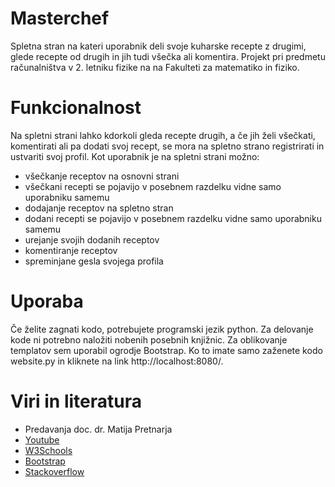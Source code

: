 # Masterchef

Spletna stran na kateri uporabnik deli svoje kuharske recepte z drugimi, glede recepte od drugih in jih tudi všečka ali komentira. Projekt pri predmetu računalništva v 2. letniku fizike na na Fakulteti za matematiko in fiziko.

<h1> Funkcionalnost </h1>
Na spletni strani lahko kdorkoli gleda recepte drugih, a če jih želi všečkati, komentirati ali pa dodati svoj recept, se mora na spletno strano registrirati in ustvariti svoj profil. Kot uporabnik je na spletni strani možno:
<br>
<ul>
    <li>všečkanje receptov na osnovni strani</li>
    <li>všečkani recepti se pojavijo v posebnem razdelku vidne samo uporabniku samemu</li>
    <li>dodajanje receptov na spletno stran</li>
    <li>dodani recepti se pojavijo v posebnem razdelku vidne samo uporabniku samemu</li>
    <li>urejanje svojih dodanih receptov</li>
    <li>komentiranje receptov</li>
    <li>spreminjane gesla svojega profila</li>
</ul>

<h1> Uporaba </h1>
Če želite zagnati kodo, potrebujete programski jezik python. Za delovanje kode ni potrebno naložiti nobenih posebnih knjižnic. Za oblikovanje templatov sem uporabil ogrodje Bootstrap. Ko to imate samo zaženete kodo website.py in kliknete na link http://localhost:8080/.

<h1> Viri in literatura </h1>
<ul>
    <li>Predavanja doc. dr. Matija Pretnarja</li>
    <li><a href="https://www.youtube.com">Youtube</a></li>
    <li><a href="https://www.w3schools.com">W3Schools</a></li>
    <li><a href="https://getbootstrap.com/docs/5.0/getting-started/introduction/">Bootstrap</a></li>
    <li><a href="https://stackoverflow.com/">Stackoverflow</a></li>

</ul>




